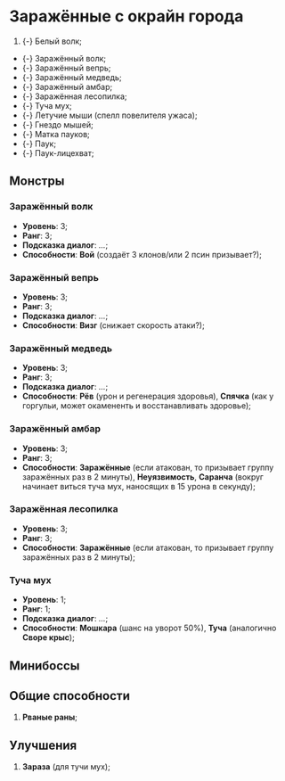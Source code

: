 # Заражённые с окрайн города

1. {-} Белый волк;
* {-} Заражённый волк;
* {-} Заражённый вепрь;
* {-} Заражённый медведь;
* {-} Заражённый амбар;
* {-} Заражённая лесопилка;
* {-} Туча мух;
* {-} Летучие мыши (спелл повелителя ужаса);
* {-} Гнездо мышей;
* {-} Матка пауков;
* {-} Паук;
* {-} Паук-лицехват;

## Монстры

### Заражённый волк
* **Уровень**: 3;
* **Ранг**: 3;
* **Подсказка диалог**: *...*;
* **Способности**: **Вой** (создаёт 3 клонов/или 2 псин призывает?);

### Заражённый вепрь
* **Уровень**: 3;
* **Ранг**: 3;
* **Подсказка диалог**: *...*;
* **Способности**: **Визг** (снижает скорость атаки?);

### Заражённый медведь
* **Уровень**: 3;
* **Ранг**: 3;
* **Подсказка диалог**: *...*;
* **Способности**: **Рёв** (урон и регенерация здоровья), **Спячка** (как у горгульи, может окамененть и восстанавливать здоровье);

### Заражённый амбар
* **Уровень**: 3;
* **Ранг**: 3;
* **Способности**: **Заражённые** (если атакован, то призывает группу заражённых раз в 2 минуты), **Неуязвимость**, **Саранча** (вокруг начинает виться туча мух, наносящих в 15 урона в секунду);

### Заражённая лесопилка
* **Уровень**: 3;
* **Ранг**: 3;
* **Способности**: **Заражённые** (если атакован, то призывает группу заражённых раз в 2 минуты);

### Туча мух
* **Уровень**: 1;
* **Ранг**: 1;
* **Подсказка диалог**: *...*;
* **Способности**: **Мошкара** (шанс на уворот 50%), **Туча** (аналогично **Своре крыс**);

## Минибоссы

## Общие способности
1. **Рваные раны**;

## Улучшения
1. **Зараза** (для тучи мух);
